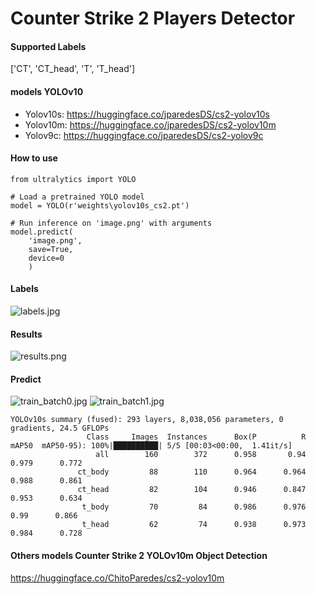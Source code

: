 # Counter Strike 2 Players Detector

#### Supported Labels
['CT', 'CT_head', 'T', 'T_head']

#### models YOLOv10
- Yolov10s: https://huggingface.co/jparedesDS/cs2-yolov10s
- Yolov10m: https://huggingface.co/jparedesDS/cs2-yolov10m
- Yolov9c: https://huggingface.co/jparedesDS/cs2-yolov9c

#### How to use
```
from ultralytics import YOLO

# Load a pretrained YOLO model
model = YOLO(r'weights\yolov10s_cs2.pt')

# Run inference on 'image.png' with arguments
model.predict(
    'image.png',
    save=True,
    device=0
    )
```

#### Labels
![labels.jpg](https://cdn-uploads.huggingface.co/production/uploads/62e1c9b42e4cab6e39dafc97/KRuK-Y9uEP2Hwat5ojD1E.jpeg)
#### Results
![results.png](https://cdn-uploads.huggingface.co/production/uploads/62e1c9b42e4cab6e39dafc97/-DOb5ZmGoI_vXs7zgtFMP.png)
#### Predict
![train_batch0.jpg](https://cdn-uploads.huggingface.co/production/uploads/62e1c9b42e4cab6e39dafc97/Ie7m1EQosL87TbN_UoS-0.jpeg)
![train_batch1.jpg](https://cdn-uploads.huggingface.co/production/uploads/62e1c9b42e4cab6e39dafc97/Lr3solcPWqHrdMvQ0hBX9.jpeg)
```
YOLOv10s summary (fused): 293 layers, 8,038,056 parameters, 0 gradients, 24.5 GFLOPs
                 Class     Images  Instances      Box(P          R      mAP50  mAP50-95): 100%|██████████| 5/5 [00:03<00:00,  1.41it/s]
                   all        160        372      0.958       0.94      0.979      0.772
               ct_body         88        110      0.964      0.964      0.988      0.861
               ct_head         82        104      0.946      0.847      0.953      0.634
                t_body         70         84      0.986      0.976       0.99      0.866
                t_head         62         74      0.938      0.973      0.984      0.728
```

#### Others models Counter Strike 2 YOLOv10m Object Detection
https://huggingface.co/ChitoParedes/cs2-yolov10m
